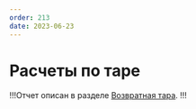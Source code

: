 ```yaml
---
order: 213
date: 2023-06-23
---
```

# Расчеты по таре

!!!Отчет описан в разделе [Возвратная тара](/8-отчеты-и-аналитика/2-отчеты-по-обслуживанию-клиентов/2-возвратная-тара/3-расчеты-по-таре/).
!!!


